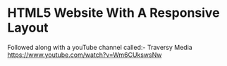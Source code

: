 # HTML5 Website With A Responsive Layout


Followed along with a youTube channel called:-
Traversy Media
https://www.youtube.com/watch?v=Wm6CUkswsNw